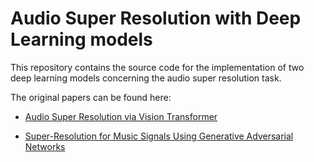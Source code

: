 # Audio Super Resolution with Deep Learning models

This repository contains the source code for the implementation of two deep learning models concerning the audio super resolution task. 

The original papers can be found here:

- [Audio Super Resolution via Vision Transformer](https://link.springer.com/chapter/10.1007/978-3-031-16564-1_36)

- [Super-Resolution for Music Signals Using Generative Adversarial Networks](https://ieeexplore.ieee.org/document/9515219)

